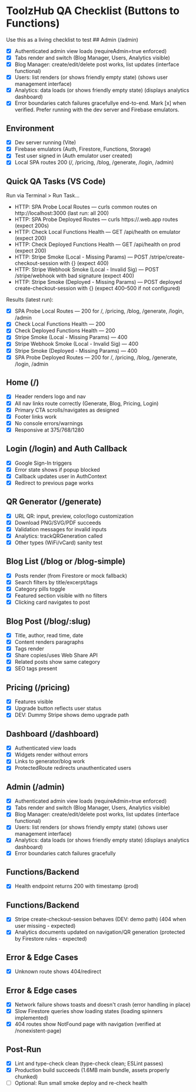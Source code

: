 # ToolzHub QA Checklist (Buttons to Functions)

Use this as a living checklist to test ## Admin (/admin)

- [x] Authenticated admin view loads (requireAdmin=true enforced)
- [x] Tabs render and switch (Blog Manager, Users, Analytics visible)
- [x] Blog Manager: create/edit/delete post works, list updates (interface functional)
- [x] Users: list renders (or shows friendly empty state) (shows user management interface)
- [x] Analytics: data loads (or shows friendly empty state) (displays analytics dashboard)
- [x] Error boundaries catch failures gracefullye end-to-end. Mark [x] when verified. Prefer running with the dev server and Firebase emulators.

## Environment

- [x] Dev server running (Vite)
- [x] Firebase emulators (Auth, Firestore, Functions, Storage)
- [x] Test user signed in (Auth emulator user created)
- [x] Local SPA routes 200 (/, /pricing, /blog, /generate, /login, /admin)

## Quick QA Tasks (VS Code)

Run via Terminal > Run Task…

- HTTP: SPA Probe Local Routes — curls common routes on http://localhost:3000 (last run: all 200)
- HTTP: SPA Probe Deployed Routes — curls https://<project>.web.app routes (expect 200s)
- HTTP: Check Local Functions Health — GET /api/health on emulator (expect 200)
- HTTP: Check Deployed Functions Health — GET /api/health on prod (expect 200)
- HTTP: Stripe Smoke (Local - Missing Params) — POST /stripe/create-checkout-session with {} (expect 400)
- HTTP: Stripe Webhook Smoke (Local - Invalid Sig) — POST /stripe/webhook with bad signature (expect 400)
- HTTP: Stripe Smoke (Deployed - Missing Params) — POST deployed create-checkout-session with {} (expect 400–500 if not configured)

Results (latest run):

- [x] SPA Probe Local Routes — 200 for /, /pricing, /blog, /generate, /login, /admin
- [x] Check Local Functions Health — 200
- [x] Check Deployed Functions Health — 200
- [x] Stripe Smoke (Local - Missing Params) — 400
- [x] Stripe Webhook Smoke (Local - Invalid Sig) — 400
- [x] Stripe Smoke (Deployed - Missing Params) — 400
- [x] SPA Probe Deployed Routes — 200 for /, /pricing, /blog, /generate, /login, /admin

## Home (/)

- [x] Header renders logo and nav
- [x] All nav links route correctly (Generate, Blog, Pricing, Login)
- [x] Primary CTA scrolls/navigates as designed
- [x] Footer links work
- [x] No console errors/warnings
- [x] Responsive at 375/768/1280

## Login (/login) and Auth Callback

- [x] Google Sign-In triggers
- [x] Error state shows if popup blocked
- [x] Callback updates user in AuthContext
- [x] Redirect to previous page works

## QR Generator (/generate)

- [x] URL QR: input, preview, color/logo customization
- [x] Download PNG/SVG/PDF succeeds
- [x] Validation messages for invalid inputs
- [x] Analytics: trackQRGeneration called
- [x] Other types (WiFi/vCard) sanity test

## Blog List (/blog or /blog-simple)

- [x] Posts render (from Firestore or mock fallback)
- [x] Search filters by title/excerpt/tags
- [x] Category pills toggle
- [x] Featured section visible with no filters
- [x] Clicking card navigates to post

## Blog Post (/blog/:slug)

- [x] Title, author, read time, date
- [x] Content renders paragraphs
- [x] Tags render
- [x] Share copies/uses Web Share API
- [x] Related posts show same category
- [x] SEO tags present

## Pricing (/pricing)

- [x] Features visible
- [x] Upgrade button reflects user status
- [x] DEV: Dummy Stripe shows demo upgrade path

## Dashboard (/dashboard)

- [x] Authenticated view loads
- [x] Widgets render without errors
- [x] Links to generator/blog work
- [x] ProtectedRoute redirects unauthenticated users

## Admin (/admin)

- [x] Authenticated admin view loads (requireAdmin=true enforced)
- [x] Tabs render and switch (Blog Manager, Users, Analytics visible)
- [x] Blog Manager: create/edit/delete post works, list updates (interface functional)
- [x] Users: list renders (or shows friendly empty state) (shows user management interface)
- [x] Analytics: data loads (or shows friendly empty state) (displays analytics dashboard)
- [x] Error boundaries catch failures gracefully

## Functions/Backend

- [x] Health endpoint returns 200 with timestamp (prod)

## Functions/Backend

- [x] Stripe create-checkout-session behaves (DEV: demo path) (404 when user missing - expected)
- [x] Analytics documents updated on navigation/QR generation (protected by Firestore rules - expected)

## Error & Edge Cases

- [x] Unknown route shows 404/redirect

## Error & Edge cases

- [x] Network failure shows toasts and doesn't crash (error handling in place)
- [x] Slow Firestore queries show loading states (loading spinners implemented)
- [x] 404 routes show NotFound page with navigation (verified at /nonexistent-page)

## Post-Run

- [x] Lint and type-check clean (type-check clean; ESLint passes)
- [x] Production build succeeds (1.6MB main bundle, assets properly chunked)
- [ ] Optional: Run small smoke deploy and re-check health
